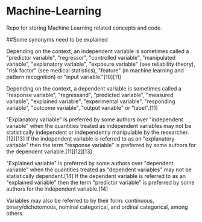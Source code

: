 # Machine-Learning
Repo for storing Machine Learning related concepts and code.

##Some synonyms need to be explained

Depending on the context, an independent variable is sometimes called a "predictor variable", "regressor", "controlled variable", "manipulated variable", "explanatory variable", "exposure variable" (see reliability theory), "risk factor" (see medical statistics), "feature" (in machine learning and pattern recognition) or "input variable."[10][11]

Depending on the context, a dependent variable is sometimes called a "response variable", "regressand", "predicted variable", "measured variable", "explained variable", "experimental variable", "responding variable", "outcome variable", "output variable" or "label".[11]

"Explanatory variable" is preferred by some authors over "independent variable" when the quantities treated as independent variables may not be statistically independent or independently manipulable by the researcher.[12][13] If the independent variable is referred to as an "explanatory variable" then the term "response variable" is preferred by some authors for the dependent variable.[11][12][13]

"Explained variable" is preferred by some authors over "dependent variable" when the quantities treated as "dependent variables" may not be statistically dependent.[14] If the dependent variable is referred to as an "explained variable" then the term "predictor variable" is preferred by some authors for the independent variable.[14]

Variables may also be referred to by their form: continuous, binary/dichotomous, nominal categorical, and ordinal categorical, among others.

